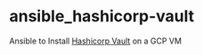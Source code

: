 # ansible_hashicorp-vault
Ansible to Install [Hashicorp Vault](https://www.vaultproject.io/) on a GCP VM

